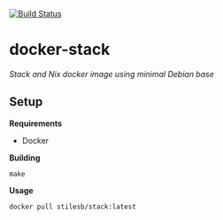 [![Build Status](https://travis-ci.org/stilesb/docker-stack.svg?branch=master)](https://travis-ci.org/stilesb/docker-stack)

# docker-stack

*Stack and Nix docker image using minimal Debian base*

## Setup

**Requirements**

* Docker

**Building**

`make`

**Usage**

`docker pull stilesb/stack:latest`
